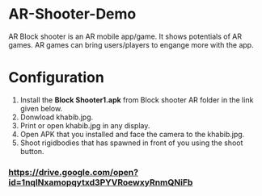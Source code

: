 # AR-Shooter-Demo
  AR Block shooter is an AR mobile app/game. It shows potentials of AR games. AR games can bring users/players to engange more
  with the app.
  
# Configuration
  1. Install the **Block Shooter1.apk** from Block shooter AR folder in the link given below.
  2. Donwload khabib.jpg.
  3. Print or open khabib.jpg in any display.
  4. Open APK that you installed and face the camera to the khabib.jpg.
  5. Shoot rigidbodies that has spawned in front of you using the shoot button.
  
 ### https://drive.google.com/open?id=1nqlNxamopqytxd3PYVRoewxyRnmQNiFb
